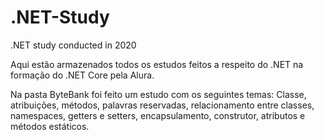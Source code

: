 # .NET-Study
.NET study conducted in 2020

Aqui estão armazenados todos os estudos feitos a respeito do .NET na formação do .NET Core pela Alura.

Na pasta ByteBank foi feito um estudo com os seguintes temas: Classe, atribuições, métodos, palavras reservadas, relacionamento entre classes, namespaces, getters e setters, encapsulamento, construtor, atributos e métodos estáticos.
